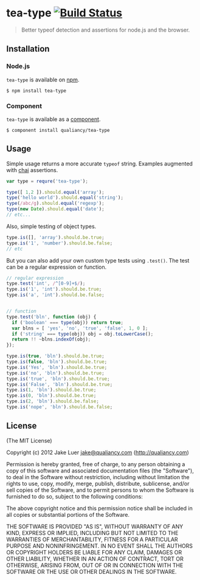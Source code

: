 # tea-type [![Build Status](https://secure.travis-ci.org/qualiancy/tea-type.png?branch=master)](https://travis-ci.org/qualiancy/tea-type)

> Better typeof detection and assertions for node.js and the browser.

## Installation

### Node.js

`tea-type` is available on [npm](http://npmjs.org).

    $ npm install tea-type

### Component

`tea-type` is available as a [component](https://github.com/component/component).

    $ component install qualiancy/tea-type

## Usage

Simple usage returns a more accurate `typeof` string. Examples augmented with
[chai](http://chaijs.com) assertions.

```js
var type = requre('tea-type');

type([ 1,2 ]).should.equal('array');
type('hello world').should.equal('string');
type(/abc/g).should.equal('regexp');
type(new Date).should.equal('date');
// etc...
```

Also, simple testing of object types.

```js
type.is([], 'array').should.be.true;
type.is('1', 'number').should.be.false;
// etc
```

But you can also add your own custom type tests using `.test()`. The test
can be a regular expression or function.

```js
// regular expression
type.test('int', /^[0-9]+$/);
type.is('1', 'int').should.be.true;
type.is('a', 'int').should.be.false;


// function
type.test('bln', function (obj) {
  if ('boolean' === type(obj)) return true;
  var blns = [ 'yes', 'no', 'true', 'false', 1, 0 ];
  if ('string' === type(obj)) obj = obj.toLowerCase();
  return !! ~blns.indexOf(obj);
});

type.is(true, 'bln').should.be.true;
type.is(false, 'bln').should.be.true;
type.is('Yes', 'bln').should.be.true;
type.is('no', 'bln').should.be.true;
type.is('true', 'bln').should.be.true;
type.is('False', 'bln').should.be.true;
type.is(1, 'bln').should.be.true;
type.is(0, 'bln').should.be.true;
type.is(2, 'bln').should.be.false;
type.is('nope', 'bln').should.be.false;
```

## License

(The MIT License)

Copyright (c) 2012 Jake Luer <jake@qualiancy.com> (http://qualiancy.com)

Permission is hereby granted, free of charge, to any person obtaining a copy
of this software and associated documentation files (the "Software"), to deal
in the Software without restriction, including without limitation the rights
to use, copy, modify, merge, publish, distribute, sublicense, and/or sell
copies of the Software, and to permit persons to whom the Software is
furnished to do so, subject to the following conditions:

The above copyright notice and this permission notice shall be included in
all copies or substantial portions of the Software.

THE SOFTWARE IS PROVIDED "AS IS", WITHOUT WARRANTY OF ANY KIND, EXPRESS OR
IMPLIED, INCLUDING BUT NOT LIMITED TO THE WARRANTIES OF MERCHANTABILITY,
FITNESS FOR A PARTICULAR PURPOSE AND NONINFRINGEMENT. IN NO EVENT SHALL THE
AUTHORS OR COPYRIGHT HOLDERS BE LIABLE FOR ANY CLAIM, DAMAGES OR OTHER
LIABILITY, WHETHER IN AN ACTION OF CONTRACT, TORT OR OTHERWISE, ARISING FROM,
OUT OF OR IN CONNECTION WITH THE SOFTWARE OR THE USE OR OTHER DEALINGS IN
THE SOFTWARE.

